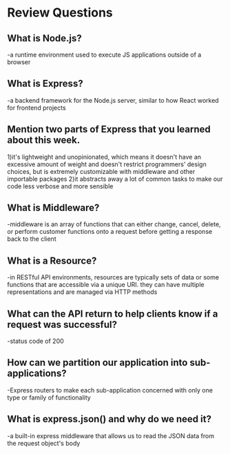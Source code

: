 # Review Questions

## What is Node.js?
-a runtime environment used to execute JS applications outside of a browser

## What is Express?
-a backend framework for the Node.js server, similar to how React worked for frontend projects

## Mention two parts of Express that you learned about this week.
1)it's lightweight and unopinionated, which means it doesn't have an excessive amount of weight and doesn't restrict programmers' design choices, but is extremely customizable with middleware and other importable packages
2)it abstracts away a lot of common tasks to make our code less verbose and more sensible

## What is Middleware?
-middleware is an array of functions that can either change, cancel, delete, or perform customer functions onto a request before getting a response back to the client

## What is a Resource?
-in RESTful API environments, resources are typically sets of data or some functions that are accessible via a unique URI. they can have multiple representations and are managed via HTTP methods

## What can the API return to help clients know if a request was successful?
-status code of 200

## How can we partition our application into sub-applications?
-Express routers to make each sub-application concerned with only one type or family of functionality

## What is express.json() and why do we need it?
-a built-in express middleware that allows us to read the JSON data from the request object's body